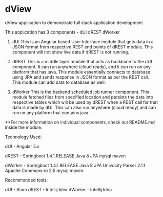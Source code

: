 # dView
dView application to demonstrate full stack application development

This application has 3 components -
    dUI
    dREST
    dWorker
    
1) dUI
        This is an Angular based User Interface module that gets data in a JSON format from respective REST end points of dREST module. This component will not show live data if dREST is not running.

2) dREST
        This is a middle layer module that acts as backbone to the dUI component. It can run anywhere (cloud ready), and it can run on any platform that has java. This module essentially connects to database using JPA and sends response in JSON format as per the REST call. This module can add data to database as well.

3) dWorker
        This is the backend scheduled job runner component. This module fetched files from specified location and persists the data into respective tables which will be used by dREST when a REST call for that data is made by dUI. This can also run anywhere (cloud ready) and can run on any platform that contains java.


**For more information on individual components, check out README.md inside the module.


Technology Used:

dUI - Angular 5.x

dREST -  Springboot 1.4.1.RELEASE
                Java 8
                JPA
                mysql
                maven
                
dWorker - Springboot 1.4.1.RELEASE
                Java 8
                JPA
                Univocity Parser 2.1.1
                Apache Commons-io 2.5
                mysql
                maven

Recommonded tools:

 dUI - Atom
 dREST - Intellij Idea
 dWorker - Intellij Idea
